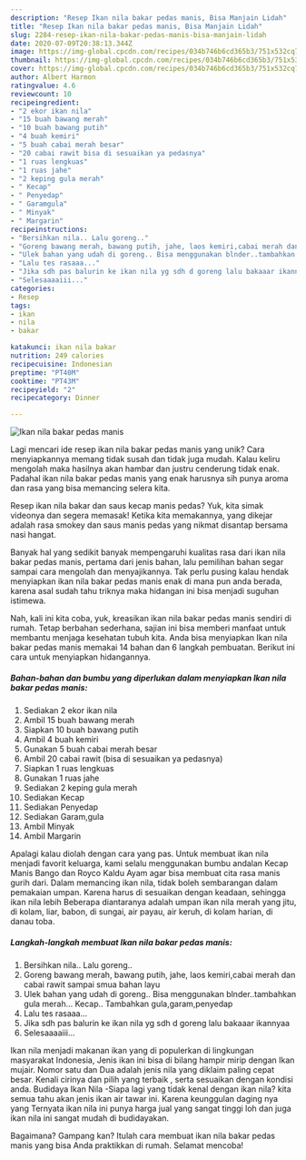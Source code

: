 ```yaml
---
description: "Resep Ikan nila bakar pedas manis, Bisa Manjain Lidah"
title: "Resep Ikan nila bakar pedas manis, Bisa Manjain Lidah"
slug: 2284-resep-ikan-nila-bakar-pedas-manis-bisa-manjain-lidah
date: 2020-07-09T20:38:13.344Z
image: https://img-global.cpcdn.com/recipes/034b746b6cd365b3/751x532cq70/ikan-nila-bakar-pedas-manis-foto-resep-utama.jpg
thumbnail: https://img-global.cpcdn.com/recipes/034b746b6cd365b3/751x532cq70/ikan-nila-bakar-pedas-manis-foto-resep-utama.jpg
cover: https://img-global.cpcdn.com/recipes/034b746b6cd365b3/751x532cq70/ikan-nila-bakar-pedas-manis-foto-resep-utama.jpg
author: Albert Harmon
ratingvalue: 4.6
reviewcount: 10
recipeingredient:
- "2 ekor ikan nila"
- "15 buah bawang merah"
- "10 buah bawang putih"
- "4 buah kemiri"
- "5 buah cabai merah besar"
- "20 cabai rawit bisa di sesuaikan ya pedasnya"
- "1 ruas lengkuas"
- "1 ruas jahe"
- "2 keping gula merah"
- " Kecap"
- " Penyedap"
- " Garamgula"
- " Minyak"
- " Margarin"
recipeinstructions:
- "Bersihkan nila.. Lalu goreng.."
- "Goreng bawang merah, bawang putih, jahe, laos kemiri,cabai merah dan cabai rawit sampai smua bahan layu"
- "Ulek bahan yang udah di goreng.. Bisa menggunakan blnder..tambahkan gula merah... Kecap.. Tambahkan gula,garam,penyedap"
- "Lalu tes rasaaa..."
- "Jika sdh pas balurin ke ikan nila yg sdh d goreng lalu bakaaar ikannyaa"
- "Selesaaaaiii..."
categories:
- Resep
tags:
- ikan
- nila
- bakar

katakunci: ikan nila bakar 
nutrition: 249 calories
recipecuisine: Indonesian
preptime: "PT40M"
cooktime: "PT43M"
recipeyield: "2"
recipecategory: Dinner

---
```



![Ikan nila bakar pedas manis](https://img-global.cpcdn.com/recipes/034b746b6cd365b3/751x532cq70/ikan-nila-bakar-pedas-manis-foto-resep-utama.jpg)

Lagi mencari ide resep ikan nila bakar pedas manis yang unik? Cara menyiapkannya memang tidak susah dan tidak juga mudah. Kalau keliru mengolah maka hasilnya akan hambar dan justru cenderung tidak enak. Padahal ikan nila bakar pedas manis yang enak harusnya sih punya aroma dan rasa yang bisa memancing selera kita.

Resep ikan nila bakar dan saus kecap manis pedas? Yuk, kita simak videonya dan segera memasak! Ketika kita memakannya, yang dikejar adalah rasa smokey dan saus manis pedas yang nikmat disantap bersama nasi hangat.

Banyak hal yang sedikit banyak mempengaruhi kualitas rasa dari ikan nila bakar pedas manis, pertama dari jenis bahan, lalu pemilihan bahan segar sampai cara mengolah dan menyajikannya. Tak perlu pusing kalau hendak menyiapkan ikan nila bakar pedas manis enak di mana pun anda berada, karena asal sudah tahu triknya maka hidangan ini bisa menjadi suguhan istimewa.


Nah, kali ini kita coba, yuk, kreasikan ikan nila bakar pedas manis sendiri di rumah. Tetap berbahan sederhana, sajian ini bisa memberi manfaat untuk membantu menjaga kesehatan tubuh kita. Anda bisa menyiapkan Ikan nila bakar pedas manis memakai 14 bahan dan 6 langkah pembuatan. Berikut ini cara untuk menyiapkan hidangannya.

<!--inarticleads1-->

##### Bahan-bahan dan bumbu yang diperlukan dalam menyiapkan Ikan nila bakar pedas manis:

1. Sediakan 2 ekor ikan nila
1. Ambil 15 buah bawang merah
1. Siapkan 10 buah bawang putih
1. Ambil 4 buah kemiri
1. Gunakan 5 buah cabai merah besar
1. Ambil 20 cabai rawit (bisa di sesuaikan ya pedasnya)
1. Siapkan 1 ruas lengkuas
1. Gunakan 1 ruas jahe
1. Sediakan 2 keping gula merah
1. Sediakan  Kecap
1. Sediakan  Penyedap
1. Sediakan  Garam,gula
1. Ambil  Minyak
1. Ambil  Margarin


Apalagi kalau diolah dengan cara yang pas. Untuk membuat ikan nila menjadi favorit keluarga, kami selalu menggunakan bumbu andalan Kecap Manis Bango dan Royco Kaldu Ayam agar bisa membuat cita rasa manis gurih dari. Dalam memancing ikan nila, tidak boleh sembarangan dalam pemakaian umpan. Karena harus di sesuaikan dengan keadaan, sehingga ikan nila lebih Beberapa diantaranya adalah umpan ikan nila merah yang jitu, di kolam, liar, babon, di sungai, air payau, air keruh, di kolam harian, di danau toba. 

<!--inarticleads2-->

##### Langkah-langkah membuat Ikan nila bakar pedas manis:

1. Bersihkan nila.. Lalu goreng..
1. Goreng bawang merah, bawang putih, jahe, laos kemiri,cabai merah dan cabai rawit sampai smua bahan layu
1. Ulek bahan yang udah di goreng.. Bisa menggunakan blnder..tambahkan gula merah... Kecap.. Tambahkan gula,garam,penyedap
1. Lalu tes rasaaa...
1. Jika sdh pas balurin ke ikan nila yg sdh d goreng lalu bakaaar ikannyaa
1. Selesaaaaiii...


Ikan nila menjadi makanan ikan yang di populerkan di lingkungan masyarakat Indonesia, Jenis ikan ini bisa di bilang hampir mirip dengan Ikan mujair. Nomor satu dan Dua adalah jenis nila yang diklaim paling cepat besar. Kenali cirinya dan pilih yang terbaik , serta sesuaikan dengan kondisi anda. Budidaya Ikan Nila -Siapa lagi yang tidak kenal dengan ikan nila? kita semua tahu akan jenis ikan air tawar ini. Karena keunggulan daging nya yang Ternyata ikan nila ini punya harga jual yang sangat tinggi loh dan juga ikan nila ini sangat mudah di budidayakan. 

Bagaimana? Gampang kan? Itulah cara membuat ikan nila bakar pedas manis yang bisa Anda praktikkan di rumah. Selamat mencoba!
